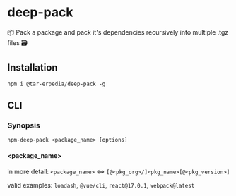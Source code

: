 # deep-pack
📦 Pack a package and pack it's dependencies recursively into multiple .tgz files 🗃️
## Installation
`npm i @tar-erpedia/deep-pack -g`
## CLI
### Synopsis
`npm-deep-pack <package_name> [options]`
#### <package_name>
in more detail: `<package_name>` ⇔ `[@<pkg_org>/]<pkg_name>[@<pkg_version>]`

valid examples: `loadash`, `@vue/cli`, `react@17.0.1`, `webpack@latest`